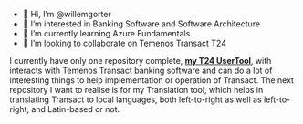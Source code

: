 - 👋 Hi, I’m @willemgorter
- 👀 I’m interested in Banking Software and Software Architecture
- 🌱 I’m currently learning Azure Fundamentals
- 💞️ I’m looking to collaborate on Temenos Transact T24

<!---
willemgorter/willemgorter is a ✨ special ✨ repository because its `README.md` (this file) appears on your GitHub profile.
You can click the Preview link to take a look at your changes.
--->
I currently have only one repository complete, [__my T24 UserTool__](http://www.github.com/willemgorter/T24UserTool), with interacts 
with Temenos Transact banking software and can do a lot of interesting things to help implementation or operation of Transact. The
next repository I want to realise is for my Translation tool, which helps in translating Transact to local languages, both left-to-right
as well as left-to-right, and Latin-based or not.
